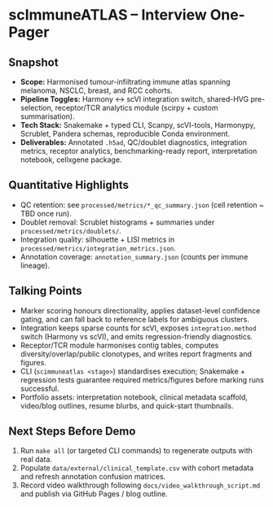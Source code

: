 # scImmuneATLAS – Interview One-Pager

## Snapshot
- **Scope:** Harmonised tumour-infiltrating immune atlas spanning melanoma, NSCLC, breast, and RCC cohorts.
- **Pipeline Toggles:** Harmony ↔ scVI integration switch, shared-HVG pre-selection, receptor/TCR analytics module (scirpy + custom summarisation).
- **Tech Stack:** Snakemake + typed CLI, Scanpy, scVI-tools, Harmonypy, Scrublet, Pandera schemas, reproducible Conda environment.
- **Deliverables:** Annotated `.h5ad`, QC/doublet diagnostics, integration metrics, receptor analytics, benchmarking-ready report, interpretation notebook, cellxgene package.

## Quantitative Highlights
- QC retention: see `processed/metrics/*_qc_summary.json` (cell retention ~ TBD once run).
- Doublet removal: Scrublet histograms + summaries under `processed/metrics/doublets/`.
- Integration quality: silhouette + LISI metrics in `processed/metrics/integration_metrics.json`.
- Annotation coverage: `annotation_summary.json` (counts per immune lineage).

## Talking Points
- Marker scoring honours directionality, applies dataset-level confidence gating, and can fall back to reference labels for ambiguous clusters.
- Integration keeps sparse counts for scVI, exposes `integration.method` switch (Harmony vs scVI), and emits regression-friendly diagnostics.
- Receptor/TCR module harmonises contig tables, computes diversity/overlap/public clonotypes, and writes report fragments and figures.
- CLI (`scimmuneatlas <stage>`) standardises execution; Snakemake + regression tests guarantee required metrics/figures before marking runs successful.
- Portfolio assets: interpretation notebook, clinical metadata scaffold, video/blog outlines, resume blurbs, and quick-start thumbnails.

## Next Steps Before Demo
1. Run `make all` (or targeted CLI commands) to regenerate outputs with real data.
2. Populate `data/external/clinical_template.csv` with cohort metadata and refresh annotation confusion matrices.
3. Record video walkthrough following `docs/video_walkthrough_script.md` and publish via GitHub Pages / blog outline.
